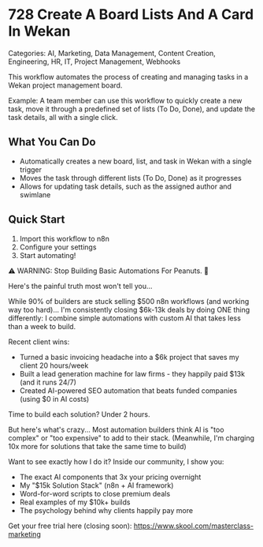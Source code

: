 # 728 Create A Board Lists And A Card In Wekan

Categories: AI, Marketing, Data Management, Content Creation, Engineering, HR, IT, Project Management, Webhooks

This workflow automates the process of creating and managing tasks in a Wekan project management board.

Example: A team member can use this workflow to quickly create a new task, move it through a predefined set of lists (To Do, Done), and update the task details, all with a single click.

## What You Can Do
- Automatically creates a new board, list, and task in Wekan with a single trigger
- Moves the task through different lists (To Do, Done) as it progresses
- Allows for updating task details, such as the assigned author and swimlane

## Quick Start
1. Import this workflow to n8n
2. Configure your settings
3. Start automating!

⚠️ WARNING: Stop Building Basic Automations For Peanuts. 🚫

Here's the painful truth most won't tell you...

While 90% of builders are stuck selling $500 n8n workflows (and working way too hard)...
I'm consistently closing $6k-13k deals by doing ONE thing differently:
I combine simple automations with custom AI that takes less than a week to build.

Recent client wins:
* Turned a basic invoicing headache into a $6k project that saves my client 20 hours/week
* Built a lead generation machine for law firms - they happily paid $13k (and it runs 24/7)
* Created AI-powered SEO automation that beats funded companies (using $0 in AI costs)

Time to build each solution? Under 2 hours.

But here's what's crazy...
Most automation builders think AI is "too complex" or "too expensive" to add to their stack.
(Meanwhile, I'm charging 10x more for solutions that take the same time to build)

Want to see exactly how I do it?
Inside our community, I show you:
* The exact AI components that 3x your pricing overnight
* My "$15k Solution Stack" (n8n + AI framework)
* Word-for-word scripts to close premium deals
* Real examples of my $10k+ builds
* The psychology behind why clients happily pay more

Get your free trial here (closing soon): https://www.skool.com/masterclass-marketing
